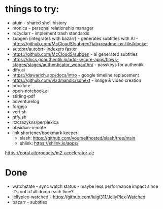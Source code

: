 # things to try:
- atuin - shared shell history
- monica - personal relationship manager
- recyclarr - implement trash standards
- subgen (integrates with bazarr) - generates subtitles with AI - https://github.com/McCloudS/subgen?tab=readme-ov-file#docker
- autobrr/autobrr- indexers faster
- https://github.com/McCloudS/subgen - ai generated subtitles
- https://docs.goauthentik.io/add-secure-apps/flows-stages/stages/authenticator_webauthn/ - passkeys for authentik
- dify.ai
- https://dawarich.app/docs/intro - google timeline replacement
- https://github.com/vladmandic/sdnext - image & video creation
- booklore
- open-notebook.ai
- stirling-pdf
- adventurelog
- forgejo
- vert.sh
- ntfy.sh
- itzcrazykns/perplexica
- obsidian-remote
- link shortener/bookmark keeper:
    - slash: https://github.com/yourselfhosted/slash/tree/main
    - shlink: https://shlink.io/apps/

https://coral.ai/products/m2-accelerator-ae

# Done
- watchstate - sync watch status - maybe less performance impact since it's not a full dump each time?
- jellyplex-watched - https://github.com/luigi311/JellyPlex-Watched
- bazarr - subtitles

